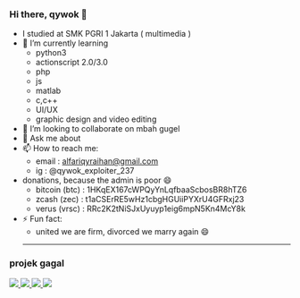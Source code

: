 ### Hi there, qywok 👋

- I studied at SMK PGRI 1 Jakarta ( multimedia )
- 🌱 I’m currently learning
  - python3
  - actionscript 2.0/3.0
  - php
  - js
  - matlab
  - c,c++
  - UI/UX
  - graphic design and video editing
- 👯 I’m looking to collaborate on mbah gugel
- 💬 Ask me about 
- 📫 How to reach me:
  - email : alfariqyraihan@gmail.com
  - ig : @qywok_exploiter_237
- donations, because the admin is poor 😄
  - bitcoin (btc) : 1HKqEX167cWPQyYnLqfbaaScbosBR8hTZ6
  - zcash (zec) : t1aCSErRE5wHz1cbgHGUiiPYXrU4GFRxj23
  - verus (vrsc) : RRc2K2tNiSJxUyuyp1eig6mpN5Kn4McY8k
- ⚡ Fun fact:
  - united we are firm, divorced we marry again 😄
  <hr>
### projek gagal<br>
<a href="https://github.com/belajarqywok/delta">
        <img src="https://github-readme-stats.vercel.app/api/pin/?username=belajarqywok&repo=delta">
</a>
<a href="https://github.com/belajarqywok/Qverus">
        <img src="https://github-readme-stats.vercel.app/api/pin/?username=belajarqywok&repo=Qverus">
</a>
<a href="https://github.com/belajarqywok/aplikasi_beta">
        <img src="https://github-readme-stats.vercel.app/api/pin/?username=belajarqywok&repo=aplikasi_beta">
</a>
<a href="https://github.com/belajarqywok/botkopit">
        <img src="https://github-readme-stats.vercel.app/api/pin/?username=belajarqywok&repo=botkopit">
</a>
